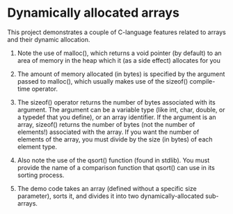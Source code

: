 # Dynamically allocated arrays

This project demonstrates a couple of C-language features related to arrays and their dynamic allocation.<br>

1. Note the use of malloc(), which returns a void pointer (by default) to an area of memory in the heap which it (as a side effect) allocates for you

2. The amount of memory allocated (in bytes) is specified by the argument passed to malloc(), which usually makes use of the sizeof() compile-time operator.

3. The sizeof() operator returns the number of bytes associated with its argument. The argument can be a variable type (like int, char, double, or a typedef that you define), or an array identifier. If the argument is an array, sizeof() returns the number of bytes (not the number of elements!) associated with the array. If you want the number of elements of the array, you must divide by the size (in bytes) of each element type.

4. Also note the use of the qsort() function (found in stdlib). You must provide the name of a comparison function that qsort() can use in its sorting process.

5. The demo code takes an array (defined without a specific size parameter), sorts it, and divides it into two dynamically-allocated sub-arrays. 
